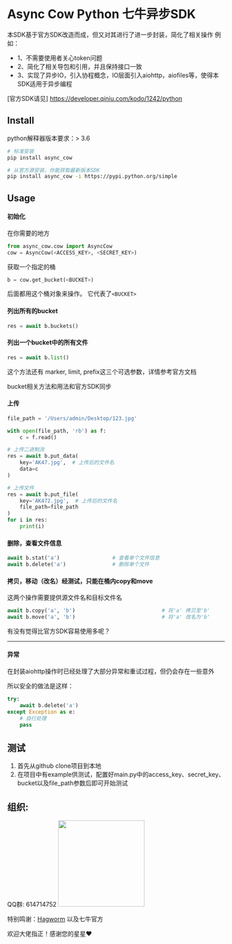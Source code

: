 # Async Cow Python 七牛异步SDK

本SDK基于官方SDK改造而成，但又对其进行了进一步封装，简化了相关操作
例如：
- 1、不需要使用者关心token问题
- 2、简化了相关导包和引用，并且保持接口一致
- 3、实现了异步IO，引入协程概念，IO层面引入aiohttp，aiofiles等，使得本SDK适用于异步编程

[官方SDK请见] https://developer.qiniu.com/kodo/1242/python

## Install

python解释器版本要求：> 3.6
```bash
# 标准安装
pip install async_cow

# 从官方源安装，你能获取最新版本SDK
pip install async_cow -i https://pypi.python.org/simple
```


## Usage

#### 初始化

在你需要的地方
```python
from async_cow.cow import AsyncCow
cow = AsyncCow(<ACCESS_KEY>, <SECRET_KEY>)
```
获取一个指定的桶
```python
b = cow.get_bucket(<BUCKET>)
```

后面都用这个桶对象来操作。 它代表了`<BUCKET>`

#### 列出所有的bucket
```python
res = await b.buckets()
```

#### 列出一个bucket中的所有文件
```python
res = await b.list()
```
这个方法还有 marker, limit, prefix这三个可选参数，详情参考官方文档

bucket相关方法和用法和官方SDK同步

#### 上传

```python
file_path = '/Users/admin/Desktop/123.jpg'

with open(file_path, 'rb') as f:
    c = f.read()

# 上传二进制流
res = await b.put_data(
    key='AK47.jpg',  # 上传后的文件名
    data=c
)

# 上传文件
res = await b.put_file(
    key='AK472.jpg',  # 上传后的文件名
    file_path=file_path
)
for i in res:
    print(i)

```


#### 删除，查看文件信息
```python
await b.stat('a')                 # 查看单个文件信息
await b.delete('a')               # 删除单个文件
```


#### 拷贝，移动（改名）经测试，只能在桶内copy和move

这两个操作需要提供源文件名和目标文件名

```python
await b.copy('a', 'b')                            # 将'a' 拷贝至'b'
await b.move('a', 'b')                            # 将'a' 改名为'b'
```

有没有觉得比官方SDK容易使用多呢？

--------

#### 异常

在封装aiohttp操作时已经处理了大部分异常和重试过程，但仍会存在一些意外

所以安全的做法是这样：

```python
try:
    await b.delete('a')
except Exception as e:
    # 自行处理
    pass
```


## 测试

1.  首先从github clone项目到本地
2.  在项目中有example供测试，配置好main.py中的access_key、secret_key、bucket以及file_path参数后即可开始测试


## 组织:
  QQ群: 614714752
  <img src='https://gitee.com/xixigroup/async_cow/raw/master/images/qq.jpeg' width='200'>

特别鸣谢：[Hagworm](https://gitee.com/wsb310/hagworm) 以及七牛官方

欢迎大佬指正！感谢您的星星❤